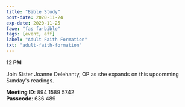 ```yaml
---
title: "Bible Study"
post-date: 2020-11-24
exp-date: 2020-11-25
fawe: "fas fa-bible"
tags: [event, aff]
label: "Adult Faith Formation"
txt: "adult-faith-formation"
---
```

**12 PM**

Join Sister Joanne Delehanty, OP as she expands on this upcomming Sunday's readings.

<p class="text-danger"><b>Meeting ID</b>: 894 1589 5742
<br>
<b>Passcode</b>: 636 489
</p>